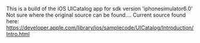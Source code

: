 This is a build of the iOS UICatalog app for sdk version 'iphonesimulator6.0'
Not sure where the original source can be found....
Current source found here: https://developer.apple.com/library/ios/samplecode/UICatalog/Introduction/Intro.html
